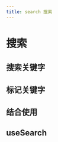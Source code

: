 ```yaml
---
title: search 搜索
---
```


# 搜索

## 搜索关键字

<demo-box>
  <CreateSearchRegExpDemo />
  <template #code>

@[code{1-33} vue{13,27}](/src/utils/search/demo/CreateSearchRegExpDemo.vue)

  </template>
</demo-box>

## 标记关键字

<demo-box>
  <SearShowKeyWrodDemo />
  <template #code>

@[code{1-16} vue{10,14}](/src/utils/search/demo/ShowKeyWrodDemo.vue)

  </template>
</demo-box>

## 结合使用

<demo-box>
<SearchDemo />
<template #code>

@[code{1-35} vue{12,13,25-32}](/src/utils/search/demo/SearchDemo.vue)

  </template>
</demo-box>

## useSearch

<demo-box>
<UseSearchDemo />
<template #code>

@[code vue{3-7,12,20,26}](/src/utils/search/demo/UseSearchDemo.vue)

  </template>
</demo-box>

<script setup>
  import SearShowKeyWrodDemo from '@/utils/search/demo/ShowKeyWrodDemo.vue'
  import CreateSearchRegExpDemo from '@/utils/search/demo/CreateSearchRegExpDemo.vue'
  import SearchDemo from '@/utils/search/demo/SearchDemo.vue'
  import UseSearchDemo from '@/utils/search/demo/UseSearchDemo.vue'
</script>
